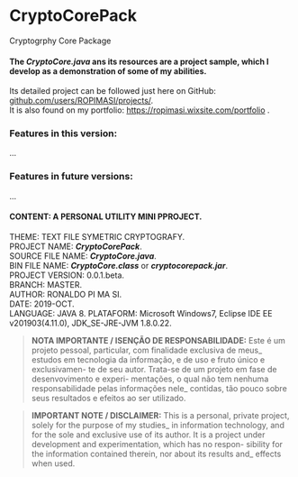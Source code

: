 # CryptoCorePack
Cryptogrphy Core Package  
  
#### The *CryptoCore.java* ans its resources are a project sample, which I develop as a demonstration of some of my abilities.  

<!-- Cryptogrphy Core Package: A personal utility project sample, which I develop to demonstrate my abilities. -->

Its detailed project can be followed just here on GitHub: [github.com/users/ROPIMASI/projects/](https://github.com/users/ROPIMASI/projects/).  
It is also found on my portfolio: https://ropimasi.wixsite.com/portfolio .  
  
### Features in this version:
...  
  
### Features in future versions:
...  
  
  
#### CONTENT: A PERSONAL UTILITY MINI PPROJECT.
THEME: TEXT FILE SYMETRIC CRYPTOGRAFY.  
PROJECT NAME: _**CryptoCorePack**_.  
SOURCE FILE NAME: _**CryptoCore.java**_.  
BIN FILE NAME: _**CryptoCore.class**_ or _**cryptocorepack.jar**_.  
PROJECT VERSION: 0.0.1.beta.  
BRANCH: MASTER.  
AUTHOR: RONALDO PI MA SI.  
DATE: 2019-OCT.  
LANGUAGE: JAVA 8. 
PLATAFORM: Microsoft Windows7, Eclipse IDE EE v201903(4.11.0), JDK_SE-JRE-JVM 1.8.0.22.  
  
>**NOTA IMPORTANTE / ISENÇÃO DE RESPONSABILIDADE:**
>Este é um projeto pessoal, particular, com finalidade exclusiva de meus_
estudos em tecnologia da informação, e de uso e fruto único e exclusivamen-
te de seu autor. Trata-se de um projeto em fase de desenvovimento e experi-
mentações, o qual não tem nenhuma responsabilidade pelas informações nele_
contidas, tão pouco sobre seus resultados e efeitos ao ser utilizado.  
  
>**IMPORTANT NOTE / DISCLAIMER:**
>This is a personal, private project, solely for the purpose of my studies_
in information technology, and for the sole and exclusive use of its author.
It is a project under development and experimentation, which has no respon-
sibility for the information contained therein, nor about its results and_
effects when used.  
